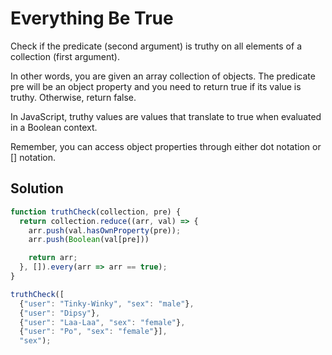 # Everything Be True

Check if the predicate (second argument) is truthy on all elements of a collection (first argument).

In other words, you are given an array collection of objects. The predicate pre will be an object property and you need to return true if its value is truthy. Otherwise, return false.

In JavaScript, truthy values are values that translate to true when evaluated in a Boolean context.

Remember, you can access object properties through either dot notation or [] notation.

## Solution

```js
function truthCheck(collection, pre) {
  return collection.reduce((arr, val) => {
    arr.push(val.hasOwnProperty(pre));
    arr.push(Boolean(val[pre]))

    return arr;
  }, []).every(arr => arr == true);
}

truthCheck([
  {"user": "Tinky-Winky", "sex": "male"},
  {"user": "Dipsy"},
  {"user": "Laa-Laa", "sex": "female"},
  {"user": "Po", "sex": "female"}],
  "sex");
```

